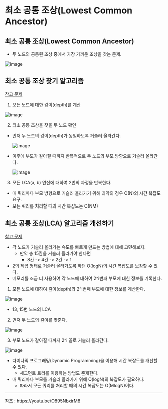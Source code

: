 # 최소 공통 조상(Lowest Common Ancestor)

## 최소 공통 조상(Lowest Common Ancestor)

- 두 노드의 공통된 조상 중에서 가장 가까운 조상을 찾는 문제.

![image](https://user-images.githubusercontent.com/43658658/124074763-ece38400-da7e-11eb-9fad-8d602e092bbc.png)

## 최소 공통 조상 찾기 알고리즘

[참고 문제](https://www.acmicpc.net/problem/11437)

1. 모든 노드에 대한 깊이(depth)를 계산

![image](https://user-images.githubusercontent.com/43658658/124074854-0be21600-da7f-11eb-964a-f96115ed494b.png)

2. 최소 공통 조상을 찾을 두 노드 확인
- 먼저 두 노드의 깊이(depth)가 동일하도록 거슬러 올라간다.

  ![image](https://user-images.githubusercontent.com/43658658/124075517-f15c6c80-da7f-11eb-9573-e33d14dd95d7.png)

- 이후에 부모가 같아질 때까지 반복적으로 두 노드의 부모 방향으로 거슬러 올라간다.
  
  ![image](https://user-images.githubusercontent.com/43658658/124075671-35e80800-da80-11eb-9988-f2091ebd8d99.png)
  
3. 모든 LCA(a, b) 연산에 대하여 2번의 과정을 반복한다.

- 매 쿼리마다 부모 방향으로 거슬러 올라가기 위해 최악의 경우 O(N)의 시간 복잡도 요구.
- 모든 쿼리를 처리할 때의 시간 복잡도는 O(NM)

## 최소 공통 조상(LCA) 알고리즘 개선하기

[참고 문제](https://www.acmicpc.net/problem/11438)

- 각 노드가 거슬러 올라가는 속도를 빠르게 만드는 방법에 대해 고민해보자.
	- 만약 총 15칸을 거슬러 올라가야 한다면
		- 8칸 -> 4칸 -> 2칸 -> 1
- 2의 제곱 형태로 거슬러 올라가도록 하던 O(logN)의 시간 복잡도를 보장할 수 있다.
- 메모리를 조금 더 사용하여 각 노드에 대하여 2^i번째 부모에 대한 정보를 기록한다.

1. 모든 노드에 대하여 깊이(depth)와 2^i번째 부모에 대한 정보를 계산한다.

![image](https://user-images.githubusercontent.com/43658658/124076129-cfafb500-da80-11eb-8471-a70e363dfce4.png)

- 13, 15번 노드의 LCA
2. 먼저 두 노드의 깊이를 맞춘다.

![image](https://user-images.githubusercontent.com/43658658/124076396-27e6b700-da81-11eb-902f-f46eacf0d06c.png)

3. 부모 노드가 같아질 때까지 2^i 꼴로 거슬러 올라간다.

![image](https://user-images.githubusercontent.com/43658658/124076644-81e77c80-da81-11eb-90fd-ab44070a9166.png)

- 다이나믹 프로그래밍(Dynamic Programming)을 이용해 시간 복잡도를 개선할 수 있다.
	- 세그먼트 트리를 이용하는 방법도 존재한다.
- 매 쿼리마다 부모를 거슬러 올라가기 위해 O(logN)의 복잡도가 필요하다.
	- 따라서 모든 쿼리를 처리할 때의 시간 복잡도는 O(MlogN)이다.

---
참조 : https://youtu.be/O895NbxirM8
